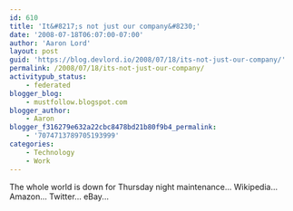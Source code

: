 ```yaml
---
id: 610
title: 'It&#8217;s not just our company&#8230;'
date: '2008-07-18T06:07:00-07:00'
author: 'Aaron Lord'
layout: post
guid: 'https://blog.devlord.io/2008/07/18/its-not-just-our-company/'
permalink: /2008/07/18/its-not-just-our-company/
activitypub_status:
    - federated
blogger_blog:
    - mustfollow.blogspot.com
blogger_author:
    - Aaron
blogger_f316279e632a22cbc8478bd21b80f9b4_permalink:
    - '7074713789705193999'
categories:
    - Technology
    - Work
---
```


The whole world is down for Thursday night maintenance...  Wikipedia... Amazon... Twitter...  eBay...<div class="blogger-post-footer"><img width='1' height='1' src='' alt='' /></div>